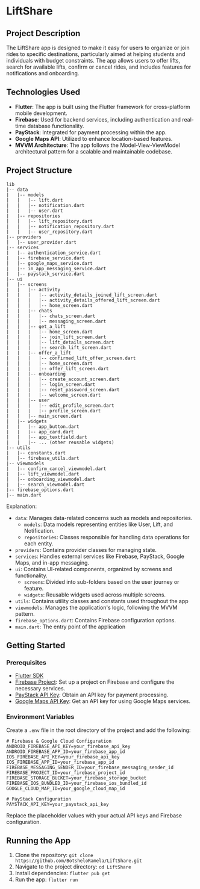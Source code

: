 # LiftShare

## Project Description

The LiftShare app is designed to make it easy for users to organize or join rides to specific destinations, particularly aimed at helping students and individuals with budget constraints. The app allows users to offer lifts, search for available lifts, confirm or cancel rides, and includes features for notifications and onboarding.

## Technologies Used

- **Flutter**: The app is built using the Flutter framework for cross-platform mobile development.
- **Firebase**: Used for backend services, including authentication and real-time database functionality.
- **PayStack**: Integrated for payment processing within the app.
- **Google Maps API**: Utilized to enhance location-based features.
- **MVVM Architecture**: The app follows the Model-View-ViewModel architectural pattern for a scalable and maintainable codebase.

## Project Structure
```
lib
|-- data
|   |-- models
|   |   |-- lift.dart
|   |   |-- notification.dart
|   |   |-- user.dart
|   |-- repositories
|   |   |-- lift_repository.dart
|   |   |-- notification_repository.dart
|   |   |-- user_repository.dart
|-- providers
|   |-- user_provider.dart
|-- services
|   |-- authentication_service.dart
|   |-- firebase_service.dart
|   |-- google_maps_service.dart
|   |-- in_app_messaging_service.dart
|   |-- paystack_service.dart
|-- ui
|   |-- screens
|   |   |-- activity
|   |   |   |-- activity_details_joined_lift_screen.dart
|   |   |   |-- activity_details_offered_lift_screen.dart
|   |   |   |-- home_screen.dart
|   |   |-- chats
|   |   |   |-- chats_screen.dart
|   |   |   |-- messaging_screen.dart
|   |   |-- get_a_lift
|   |   |   |-- home_screen.dart
|   |   |   |-- join_lift_screen.dart
|   |   |   |-- lift_details_screen.dart
|   |   |   |-- search_lift_screen.dart
|   |   |-- offer_a_lift
|   |   |   |-- confirmed_lift_offer_screen.dart
|   |   |   |-- home_screen.dart
|   |   |   |-- offer_lift_screen.dart
|   |   |-- onboarding
|   |   |   |-- create_account_screen.dart
|   |   |   |-- login_screen.dart
|   |   |   |-- reset_password_screen.dart
|   |   |   |-- welcome_screen.dart
|   |   |-- user
|   |   |   |-- edit_profile_screen.dart
|   |   |   |-- profile_screen.dart
|   |   |-- main_screen.dart
|   |-- widgets
|   |   |-- app_button.dart
|   |   |-- app_card.dart
|   |   |-- app_textfield.dart
|   |   |-- ... (other reusable widgets)
|-- utils
|   |-- constants.dart
|   |-- firebase_utils.dart
|-- viewmodels
|   |-- confirm_cancel_viewmodel.dart
|   |-- lift_viewmodel.dart
|   |-- onboarding_viewmodel.dart
|   |-- search_viewmodel.dart
|-- firebase_options.dart
|-- main.dart
```

Explanation:

- `data`: Manages data-related concerns such as models and repositories.
    - `models`: Data models representing entities like User, Lift, and Notification.
    - `repositories`: Classes responsible for handling data operations for each entity.
- `providers`: Contains provider classes for managing state.
- `services`: Handles external services like Firebase, PayStack, Google Maps, and in-app messaging.
- `ui`: Contains UI-related components, organized by screens and functionality.
    - `screens`: Divided into sub-folders based on the user journey or feature.
    - `widgets`: Reusable widgets used across multiple screens.
- `utils`: Contains utility classes and constants used throughout the app
- `viewmodels`: Manages the application's logic, following the MVVM pattern.
- `firebase_options.dart`: Contains Firebase configuration options.
- `main.dart`: The entry point of the application




## Getting Started

### Prerequisites

- [Flutter SDK](https://flutter.dev/docs/get-started/install)
- [Firebase Project](https://console.firebase.google.com/): Set up a project on Firebase and configure the necessary services.
- [PayStack API Key](https://dashboard.paystack.com/): Obtain an API key for payment processing.
- [Google Maps API Key](https://cloud.google.com/maps-platform/): Get an API key for using Google Maps services.

### Environment Variables

Create a `.env` file in the root directory of the project and add the following:

```env
# Firebase & Google Cloud Configuration
ANDROID_FIREBASE_API_KEY=your_firebase_api_key
ANDROID_FIREBASE_APP_ID=your_firebase_app_id
IOS_FIREBASE_API_KEY=your_firebase_api_key
IOS_FIREBASE_APP_ID=your_firebase_app_id
FIREBASE_MESSAGING_SENDER_ID=your_firebase_messaging_sender_id
FIREBASE_PROJECT_ID=your_firebase_project_id
FIREBASE_STORAGE_BUCKET=your_firebase_storage_bucket
FIREBASE_IOS_BUNDLED_ID=your_firebase_ios_bundled_id
GOOGLE_CLOUD_MAP_ID=your_google_cloud_map_id

# PayStack Configuration
PAYSTACK_API_KEY=your_paystack_api_key
```

Replace the placeholder values with your actual API keys and Firebase configuration.

## Running the App
1. Clone the repository: `git clone https://github.com/BotsheloRamela/LiftShare.git`
2. Navigate to the project directory: `cd LiftShare`
3. Install dependencies: `flutter pub get`
4. Run the app: `flutter run`
